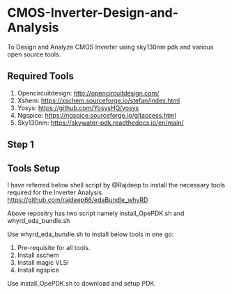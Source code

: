 # CMOS-Inverter-Design-and-Analysis
To Design and Analyze CMOS Inverter using sky130nm pdk and various open source tools. 
## Required Tools
1. Opencircuitdesign: http://opencircuitdesign.com/
2. Xshem: https://xschem.sourceforge.io/stefan/index.html
3. Yosys: https://github.com/YosysHQ/yosys
4. Ngspice: https://ngspice.sourceforge.io/gitaccess.html
5. Sky130nm: https://skywater-pdk.readthedocs.io/en/main/
## Step 1
## Tools Setup
I have referred below shell script by @Rajdeep to install the necessary tools required for the Inverter Analysis.
https://github.com/rajdeep66/edaBundle_whyRD

Above repositry has two script namely install_OpePDK.sh and whyrd_eda_bundle.sh

Use whyrd_eda_bundle.sh to install below tools in one go:
1. Pre-requisite for all tools.
2. Install xschem
3. Install magic VLSI
4. Install ngspice

Use install_OpePDK.sh to download and setup PDK.

